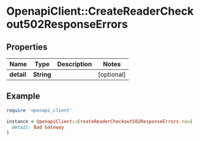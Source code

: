 # OpenapiClient::CreateReaderCheckout502ResponseErrors

## Properties

| Name | Type | Description | Notes |
| ---- | ---- | ----------- | ----- |
| **detail** | **String** |  | [optional] |

## Example

```ruby
require 'openapi_client'

instance = OpenapiClient::CreateReaderCheckout502ResponseErrors.new(
  detail: Bad Gateway
)
```

